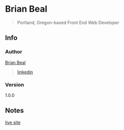 # Brian Beal

> Portland, Oregon-based Front End Web Developer

## Info

### Author

[Brian Beal](https://github.com/brianwbeal)

> [linkedin](https://www.linkedin.com/in/brianwbeal/)

### Version

1.0.0

## Notes

[live site](Brianwbeal.github.io)
